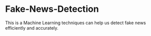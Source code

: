 # Fake-News-Detection
This is a Machine Learning techniques can help us detect fake news efficiently and accurately.
